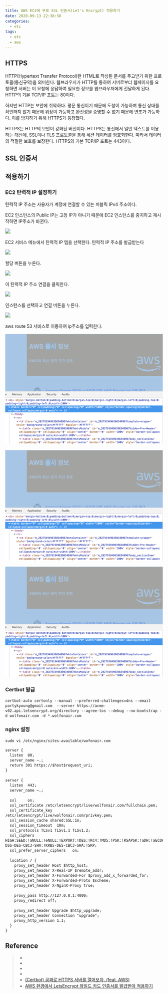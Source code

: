 ```yaml
---
title: AWS EC2에 무료 SSL 인증서(Let's Encrypt) 적용하기
date: 2020-09-13 22:38:58
categories:
  - etc
tags:
  - etc
  - aws
---
```


## HTTPS

HTTP(Hypertext Transfer Protocol)란 HTML로 작성된 문서를 주고받기 위한 프로토콜(통신규약)을 의미한다. 웹브라우저가 HTTP를 통하여 서버로부터 웹페이지를 요청하면 서버는 이 요청에 응답하여 필요한 정보를 웹브라우저에게 전달하게 된다. HTTP의 기본 TCP/IP 포트는 80이다.

하지만 HTTP는 보안에 취약하다. 평문 통신이기 때문에 도청이 가능하며 통신 상대를 확인하지 않기 때문에 위장이 가능하고 완전성을 증명할 수 없기 때문에 변조가 가능하다. 이를 방지하기 위해 HTTPS가 등장했다.

HTTPS는 HTTP의 보안이 강화된 버전이다. HTTPS는 통신에서 일반 텍스트를 이용하는 대신에, SSL이나 TLS 프로토콜을 통해 세션 데이터를 암호화한다. 따라서 데이터의 적절한 보호를 보장한다. HTTPS의 기본 TCP/IP 포트는 443이다.

## SSL 인증서

## 적용하기

### EC2 탄력적 IP 설정하기

탄력적 IP 주소는 사용자가 계정에 연결할 수 있는 퍼블릭 IPv4 주소이다.

EC2 인스턴스의 Public IP는 고정 IP가 아니기 때문에 EC2 인스턴스를 중지하고 재시작하면 IP주소가 바뀐다.

![](../images/etc/aws-ec2-lets-encrypt-1.png)

EC2 서비스 메뉴에서 탄력적 IP 탭을 선택한다. 탄력적 IP 주소를 발급받는다

![](../images/etc/aws-ec2-lets-encrypt-2.png)

할당 버튼을 누른다.

![](../images/etc/aws-ec2-lets-encrypt-3.png)

이 탄력적 IP 주소 연결을 클릭한다.

![](../images/etc/aws-ec2-lets-encrypt-4.png)

인스턴스를 선택하고 연결 버튼을 누른다.

![](../images/etc/aws-ec2-lets-encrypt-5.png)

aws route 53 서비스로 이동하여 ip주소를 입력한다.

![aws 메일](../images/frontend/html-email-template-03.png)

![aws 메일](../images/frontend/html-email-template-03.png)

![aws 메일](../images/frontend/html-email-template-03.png)

### Certbot 발급

```
certbot-auto certonly --manual --preferred-challenges=dns --email partykyoung@gmail.com  --server https://acme-v02.api.letsencrypt.org/directory --agree-tos --debug --no-bootstrap -d wolfonair.com -d *.wolfonair.com
```

### nginx 설정

```
sudo vi /etc/nginx/sites-available/wofonair.com
```

```
server {
  listen  80;
  server_name ~.;
  return 301 https://$host$request_uri;
}

server {
  listen  443;
  server_name ~.;

  ssl     on;
  ssl_certificate /etc/letsencrypt/live/wolfonair.com/fullchain.pem;
  ssl_certificate_key     /etc/letsencrypt/live/wolfonair.com/privkey.pem;
  ssl_session_cache shared:SSL:1m;
  ssl_session_timeout  10m;
  ssl_protocols TLSv1 TLSv1.1 TLSv1.2;
  ssl_ciphers HIGH:SEED:!aNULL:!eNULL:!EXPORT:!DES:!RC4:!MD5:!PSK:!RSAPSK:!aDH:!aECDH:!EDH-DSS-DES-CBC3-SHA:!KRB5-DES-CBC3-SHA:!SRP;
  ssl_prefer_server_ciphers   on;

  location / {
    proxy_set_header Host $http_host;
    proxy_set_header X-Real-IP $remote_addr;
    proxy_set_header X-Forwarded-For $proxy_add_x_forwarded_for;
    proxy_set_header X-Forwarded-Proto $scheme;
    proxy_set_header X-NginX-Proxy true;

    proxy_pass http://127.0.0.1:4000;
    proxy_redirect off;

    proxy_set_header Upgrade $http_upgrade;
    proxy_set_header Connection "upgrade";
    proxy_http_version 1.1;
  }
}
```

## Reference

> - [](https://ko.wikipedia.org/wiki/HTTP)
> - [](https://ko.wikipedia.org/wiki/HTTPS)
> - [](https://opentutorials.org/course/228/4894)
> - [](https://docs.aws.amazon.com/ko_kr/AWSEC2/latest/UserGuide/using-instance-addressing.html#ip-addressing-eips)
> - [(Certbot) 공짜로 HTTPS 서버를 열어보자. (feat. AWS)](https://perfectacle.github.io/2017/10/05/letsencrypt-with-certbot-feat-aws/)
> - [AWS 환경에서 LetsEncrypt 와일드 카드 인증서를 발급받아 적용하기](https://cydin.tistory.com/7)
